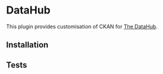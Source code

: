 DataHub
====

This plugin provides customisation of CKAN for [The DataHub](http://datahub.io).


Installation
------------


Tests
-----





